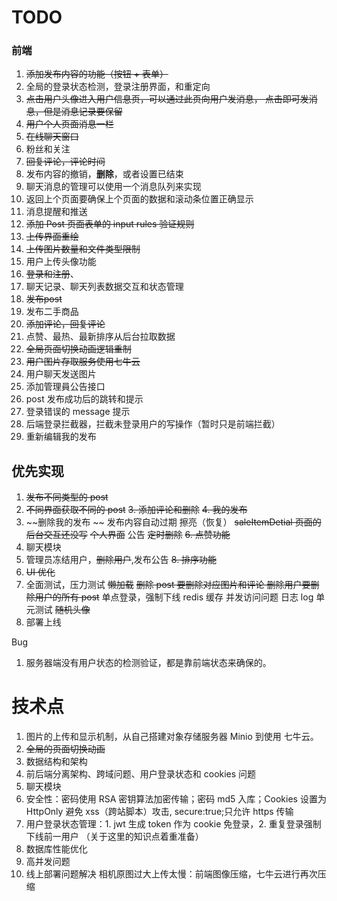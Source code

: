 # TODO 
### 前端
1. ~~添加发布内容的功能（按钮 + 表单）~~
2. 全局的登录状态检测，登录注册界面，和重定向
3. ~~点击用户头像进入用户信息页，可以通过此页向用户发消息，
   点击即可发消息，但是消息记录要保留~~
4. ~~用户个人页面消息一栏~~
5. ~~在线聊天窗口~~
6. 粉丝和关注
7. ~~回复评论，评论时间~~
8. 发布内容的撤销，**删除**，或者设置已结束
9. 聊天消息的管理可以使用一个消息队列来实现
10. 返回上个页面要确保上个页面的数据和滚动条位置正确显示
11. 消息提醒和推送
12. ~~添加 Post 页面表单的 input rules 验证规则~~
13. ~~上传界面重绘~~
14. ~~上传图片数量和文件类型限制~~
15. 用户上传头像功能
16. ~~登录和注册~~、
17. 聊天记录、聊天列表数据交互和状态管理
18. ~~发布post~~
19. 发布二手商品
20. ~~添加评论，回复评论~~
21. 点赞、最热、最新排序从后台拉取数据
22. ~~全局页面切换动画逻辑重制~~
23. ~~用户图片存取服务使用七牛云~~
24. 用户聊天发送图片
25. 添加管理員公告接口
26. post 发布成功后的跳转和提示
27. 登录错误的 message 提示
28. 后端登录拦截器，拦截未登录用户的写操作（暂时只是前端拦截）
29. 重新编辑我的发布


## 优先实现
1. ~~发布不同类型的 post~~
2. ~~不同界面获取不同的 post~~
~~3. 添加评论和删除~~
~~4. 我的发布~~
5. ~~删除我的发布 ~~
   发布内容自动过期
   擦亮（恢复）
   ~~saleItemDetial 页面的后台交互还没写~~
   ~~个人界面~~
   公告
   ~~定时删除~~
~~6. 点赞功能~~
6. 聊天模块
7. 管理员冻结用户，~~删除用户~~,发布公告
~~8. 排序功能~~
9. ~~UI 优化~~
10. 全面测试，压力测试
    ~~懒加载~~
    ~~删除 post 要删除对应图片和评论
    删除用户要删除用户的所有 post~~
    单点登录，强制下线
    redis 缓存
    并发访问问题
    日志 log
    单元测试
    ~~随机头像~~
11. 部署上线


Bug
1. 服务器端没有用户状态的检测验证，都是靠前端状态来确保的。



# 技术点
1. 图片的上传和显示机制，从自己搭建对象存储服务器 Minio 到使用 七牛云。
2. ~~全局的页面切换动画~~
3. 数据结构和架构
4. 前后端分离架构、跨域问题、用户登录状态和 cookies 问题
5. 聊天模块
6. 安全性：密码使用 RSA 密钥算法加密传输；密码 md5 入库；Cookies 设置为 HttpOnly 避免 xss（跨站脚本）攻击, secure:true;只允许 https 传输
7. 用户登录状态管理：1. jwt 生成 token 作为 cookie 免登录，2. 重复登录强制下线前一用户 （关于这里的知识点着重准备）
8. 数据库性能优化
9. 高并发问题
10. 线上部署问题解决
    相机原图过大上传太慢：前端图像压缩，七牛云进行再次压缩